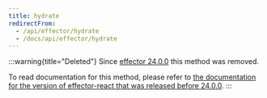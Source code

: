 ```yaml
---
title: hydrate
redirectFrom:
  - /api/effector/hydrate
  - /docs/api/effector/hydrate
---
```


:::warning{title="Deleted"}
Since [effector 24.0.0](https://changelog.effector.dev/#effector-24-0-0) this method was removed.

To read documentation for this method, please refer to [the documentation for the version of effector-react that was released before 24.0.0](https://v23.effector.dev/en/api/effector/hydrate/).
:::
